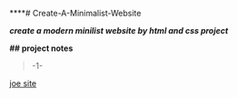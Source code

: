 ****# Create-A-Minimalist-Website

***create a modern minilist website by html and css project***

**## project notes**

>-1-
>

[joe site](www.yossefebrahim.com)
